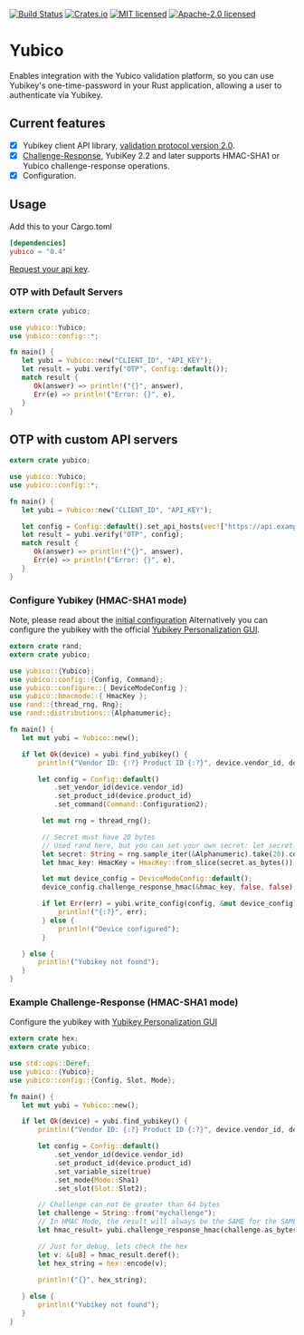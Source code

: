 [![Build Status](https://travis-ci.org/wisespace-io/yubico-rs.png?branch=master)](https://travis-ci.org/wisespace-io/yubico-rs)
[![Crates.io](https://img.shields.io/crates/v/yubico.svg)](https://crates.io/crates/yubico)
[![MIT licensed](https://img.shields.io/badge/License-MIT-blue.svg)](./LICENSE-MIT)
[![Apache-2.0 licensed](https://img.shields.io/badge/License-Apache%202.0-blue.svg)](./LICENSE-APACHE)

# Yubico

Enables integration with the Yubico validation platform, so you can use Yubikey's one-time-password in your Rust application, allowing a user to authenticate via Yubikey.

## Current features

- [X] Yubikey client API library, [validation protocol version 2.0](https://developers.yubico.com/yubikey-val/Validation_Protocol_V2.0.html).
- [X] [Challenge-Response](https://wiki.archlinux.org/index.php/yubikey#Function_and_Application_of_Challenge-Response), YubiKey 2.2 and later supports HMAC-SHA1 or Yubico challenge-response operations.
- [x] Configuration.

## Usage

Add this to your Cargo.toml

```toml
[dependencies]
yubico = "0.4"
```

[Request your api key](https://upgrade.yubico.com/getapikey/).

### OTP with Default Servers

```rust
extern crate yubico;

use yubico::Yubico;
use yubico::config::*;

fn main() {
   let yubi = Yubico::new("CLIENT_ID", "API_KEY");
   let result = yubi.verify("OTP", Config::default());
   match result {
      Ok(answer) => println!("{}", answer),
      Err(e) => println!("Error: {}", e),
   }
}
```

## OTP with custom API servers

```rust
extern crate yubico;

use yubico::Yubico;
use yubico::config::*;

fn main() {
   let yubi = Yubico::new("CLIENT_ID", "API_KEY");

   let config = Config::default().set_api_hosts(vec!["https://api.example.com/verify".into()]);
   let result = yubi.verify("OTP", config);
   match result {
      Ok(answer) => println!("{}", answer),
      Err(e) => println!("Error: {}", e),
   }
}
```

### Configure Yubikey (HMAC-SHA1 mode)

Note, please read about the [initial configuration](https://wiki.archlinux.org/index.php/yubikey#Initial_configuration)
Alternatively you can configure the yubikey with the official [Yubikey Personalization GUI](https://developers.yubico.com/yubikey-personalization-gui/).

```rust
extern crate rand;
extern crate yubico;

use yubico::{Yubico};
use yubico::config::{Config, Command};
use yubico::configure::{ DeviceModeConfig };
use yubico::hmacmode::{ HmacKey };
use rand::{thread_rng, Rng};
use rand::distributions::{Alphanumeric};

fn main() {
   let mut yubi = Yubico::new();

   if let Ok(device) = yubi.find_yubikey() {
       println!("Vendor ID: {:?} Product ID {:?}", device.vendor_id, device.product_id);

       let config = Config::default()
           .set_vendor_id(device.vendor_id)
           .set_product_id(device.product_id)
           .set_command(Command::Configuration2);

        let mut rng = thread_rng();

        // Secret must have 20 bytes
        // Used rand here, but you can set your own secret: let secret: &[u8; 20] = b"my_awesome_secret_20";
        let secret: String = rng.sample_iter(&Alphanumeric).take(20).collect();
        let hmac_key: HmacKey = HmacKey::from_slice(secret.as_bytes());

        let mut device_config = DeviceModeConfig::default();
        device_config.challenge_response_hmac(&hmac_key, false, false);

        if let Err(err) = yubi.write_config(config, &mut device_config) {
            println!("{:?}", err);
        } else {
            println!("Device configured");
        }

   } else {
       println!("Yubikey not found");
   }
}
```

### Example Challenge-Response (HMAC-SHA1 mode)

Configure the yubikey with [Yubikey Personalization GUI](https://developers.yubico.com/yubikey-personalization-gui/)

```rust
extern crate hex;
extern crate yubico;

use std::ops::Deref;
use yubico::{Yubico};
use yubico::config::{Config, Slot, Mode};

fn main() {
   let mut yubi = Yubico::new();

   if let Ok(device) = yubi.find_yubikey() {
       println!("Vendor ID: {:?} Product ID {:?}", device.vendor_id, device.product_id);

       let config = Config::default()
           .set_vendor_id(device.vendor_id)
           .set_product_id(device.product_id)
           .set_variable_size(true)
           .set_mode(Mode::Sha1)
           .set_slot(Slot::Slot2);

       // Challenge can not be greater than 64 bytes
       let challenge = String::from("mychallenge");
       // In HMAC Mode, the result will always be the SAME for the SAME provided challenge
       let hmac_result= yubi.challenge_response_hmac(challenge.as_bytes(), config).unwrap();

       // Just for debug, lets check the hex
       let v: &[u8] = hmac_result.deref();
       let hex_string = hex::encode(v);

       println!("{}", hex_string);       
     
   } else {
       println!("Yubikey not found");
   }
}
```
